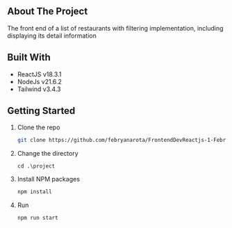 ## About The Project
The front end of a list of restaurants with filtering implementation, including displaying its detail information

## Built With
- ReactJS  v18.3.1
- NodeJs v21.6.2
- Tailwind v3.4.3

## Getting Started
1. Clone the repo
   ```sh
   git clone https://github.com/febryanarota/FrontendDevReactjs-1-FebryanArotaHia.git
   ```
2. Change the directory
   ```
   cd .\project
   ```
2. Install NPM packages
   ```sh
   npm install
   ```
3. Run
   ``` sh
   npm run start
   ```